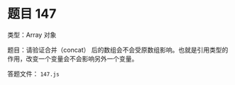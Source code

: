 <script setup>
import { loginRead } from '@/utils/login-read'

loginRead('n10007')
</script>

# 题目 147

类型：Array 对象

题目：请验证合并（concat） 后的数组会不会受原数组影响。也就是引用类型的作用，改变一个变量会不会影响另外一个变量。

答题文件： `147.js`

